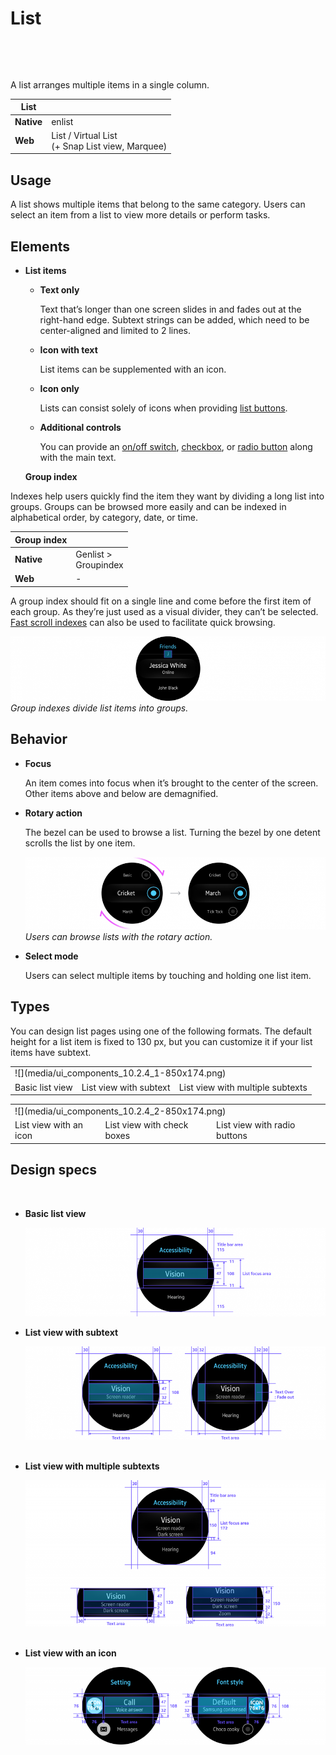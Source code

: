 # List
 

 

A list arranges multiple items in a single column.

|List|  |
|--------|---------|  
|**Native**|enlist|
|**Web**|List / Virtual List<br>(+ Snap List view, Marquee)|

## Usage

A list shows multiple items that belong to the same category. Users can select an item from a list to view more details or perform tasks.

## Elements

-   **List items**
    -   **Text only**

        Text that’s longer than one screen slides in and fades out at the right-hand edge. Subtext strings can be added, which need to be center-aligned and limited to 2 lines.

    -   **Icon with text**

        List items can be supplemented with an icon.

    -   **Icon only**

        Lists can consist solely of icons when providing [list buttons](buttons.md#list_button).

    -   **Additional controls**

        You can provide an [on/off switch](selection-controls.md#switches), [checkbox](selection-controls.md#checkboxes), or [radio button](selection-controls.md#radio_buttons) along with the main text.

    **Group index**

Indexes help users quickly find the item they want by dividing a long list into groups. Groups can be browsed more easily and can be indexed in alphabetical order, by category, date, or time.

|Group index|              |  
|---------------|--------------|
|**Native**|Genlist > <br>Groupindex|
|**Web**|-|

A group index should fit on a single line and come before the first item of each group. As they’re just used as a visual divider, they can’t be selected. [Fast scroll indexes](scroll-bars.html#fast_scroll_index) can also be used to facilitate quick browsing.

![](media/ui_components_10.2.2-850x174.png)  
*Group indexes divide list items into groups.*

## Behavior

-   **Focus**

    An item comes into focus when it’s brought to the center of the screen. Other items above and below are demagnified.

-   **Rotary action**

    The bezel can be used to browse a list. Turning the bezel by one detent scrolls the list by one item.

    ![](media/ui_components_10.2.3-850x206.png)  
    *Users can browse lists with the rotary action.*

-   **Select mode**

    Users can select multiple items by touching and holding one list item.

## Types

You can design list pages using one of the following formats. The default height for a list item is fixed to 130 px, but you can customize it if your list items have subtext.



<table>
   <tr>
     <td colspan="3"> ![](media/ui_components_10.2.4_1-850x174.png) </td>
   </tr>
   <tr>
     <td> Basic list view  </td>
     <td> List view with subtext </td>
     <td> List view with multiple subtexts </td>
   </tr>
  </table>


  <table>
     <tr>
       <td colspan="3"> ![](media/ui_components_10.2.4_2-850x174.png) </td>
     </tr>
     <tr>
       <td>  List view with an icon </td>
       <td> List view with check boxes </td>
       <td> List view with radio buttons </td>
     </tr>
    </table>


## Design specs

 
-   **Basic list view**

    ![](media/ui_components_10.2.5_1-850x252.png)  

-   **List view with subtext**  

    ![](media/ui_components_10.2.5_2-850x264.png)
 

-   **List view with multiple subtexts**

    ![](media/10.2.5_3_sujeong-800x390.png)
 

-   **List view with an icon**

    ![](media/10.2.5_5_sujeong-800x206.png)
 
